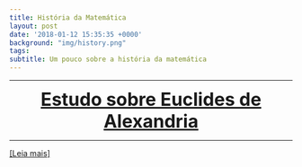 ```yaml
---
title: História da Matemática
layout: post
date: '2018-01-12 15:35:35 +0000'
background: "img/history.png"
tags:
subtitle: Um pouco sobre a história da matemática
---
```


***

<center><font size="6" color="#76asaf">
<a href="/posts/27-08-2019/post1">
<b>Estudo sobre Euclides de Alexandria</b>
</a></font></center>

***

[[Leia mais]](/posts/27-08-2019/post1)
